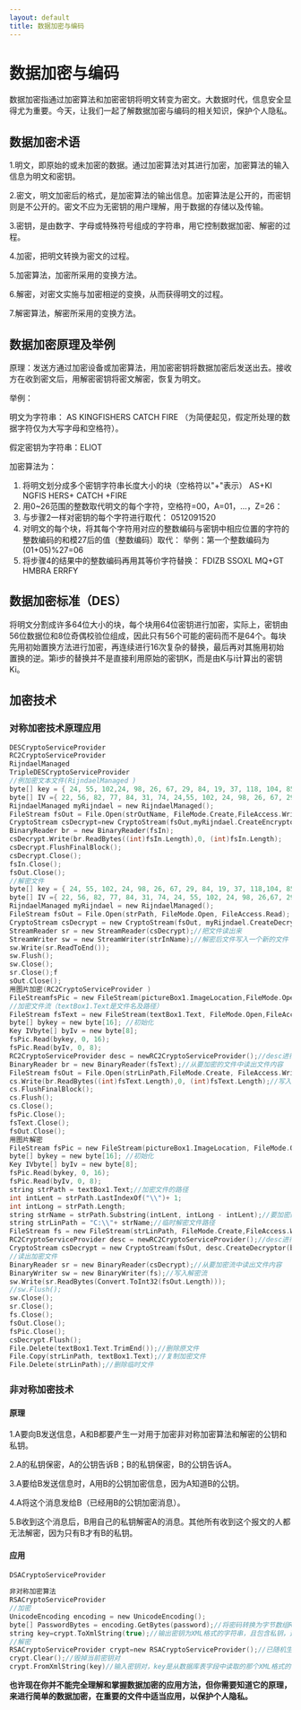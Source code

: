 ```yaml
---
layout: default
title: 数据加密与编码
---
```


# 数据加密与编码

数据加密指通过加密算法和加密密钥将明文转变为密文。大数据时代，信息安全显得尤为重要。今天，让我们一起了解数据加密与编码的相关知识，保护个人隐私。

## 数据加密术语

1.明文，即原始的或未加密的数据。通过加密算法对其进行加密，加密算法的输入信息为明文和密钥。

2.密文，明文加密后的格式，是加密算法的输出信息。加密算法是公开的，而密钥则是不公开的。密文不应为无密钥的用户理解，用于数据的存储以及传输。

3.密钥，是由数字、字母或特殊符号组成的字符串，用它控制数据加密、解密的过程。

4.加密，把明文转换为密文的过程。

5.加密算法，加密所采用的变换方法。

6.解密，对密文实施与加密相逆的变换，从而获得明文的过程。

7.解密算法，解密所采用的变换方法。

## 数据加密原理及举例

原理：发送方通过加密设备或加密算法，用加密密钥将数据加密后发送出去。接收方在收到密文后，用解密密钥将密文解密，恢复为明文。

举例：

明文为字符串：
AS KINGFISHERS CATCH FIRE
（为简便起见，假定所处理的数据字符仅为大写字母和空格符）。

假定密钥为字符串：ELIOT

加密算法为：
1) 将明文划分成多个密钥字符串长度大小的块（空格符以"+"表示）
AS+KI NGFIS HERS+ CATCH +FIRE
2) 用0~26范围的整数取代明文的每个字符，空格符=00，A=01，...，Z=26：
3) 与步骤2一样对密钥的每个字符进行取代：
0512091520
4) 对明文的每个块，将其每个字符用对应的整数编码与密钥中相应位置的字符的整数编码的和模27后的值（整数编码）取代：
举例：第一个整数编码为 (01+05)%27=06
5) 将步骤4的结果中的整数编码再用其等价字符替换：
FDIZB SSOXL MQ+GT HMBRA ERRFY

## 数据加密标准（DES）

将明文分割成许多64位大小的块，每个块用64位密钥进行加密，实际上，密钥由56位数据位和8位奇偶校验位组成，因此只有56个可能的密码而不是64个。每块先用初始置换方法进行加密，再连续进行16次复杂的替换，最后再对其施用初始置换的逆。第i步的替换并不是直接利用原始的密钥K，而是由K与i计算出的密钥Ki。

## 加密技术

### 对称加密技术原理应用

```c
DESCryptoServiceProvider
RC2CryptoServiceProvider
RijndaelManaged
TripleDESCryptoServiceProvider
//例加密文本文件(RijndaelManaged )
byte[] key = { 24, 55, 102,24, 98, 26, 67, 29, 84, 19, 37, 118, 104, 85, 121, 27, 93, 86, 24, 55, 102, 24,98, 26, 67, 29, 9, 2, 49, 69, 73, 92 };
byte[] IV ={ 22, 56, 82, 77, 84, 31, 74, 24,55, 102, 24, 98, 26, 67, 29, 99 };
RijndaelManaged myRijndael = new RijndaelManaged();
FileStream fsOut = File.Open(strOutName, FileMode.Create,FileAccess.Write);//strOutName文件名及路径 FileStream fsIn = File.Open(strPath, FileMode.Open,FileAccess.Read);
CryptoStream csDecrypt=new CryptoStream(fsOut,myRijndael.CreateEncryptor(key,IV),CryptoStreamMode.Write);//读加密文本
BinaryReader br = new BinaryReader(fsIn);
csDecrypt.Write(br.ReadBytes((int)fsIn.Length),0, (int)fsIn.Length);
csDecrypt.FlushFinalBlock();
csDecrypt.Close();
fsIn.Close();
fsOut.Close();
//解密文件
byte[] key = { 24, 55, 102, 24, 98, 26, 67, 29, 84, 19, 37, 118,104, 85, 121, 27, 93, 86, 24, 55, 102, 24, 98, 26, 67, 29, 9, 2, 49, 69, 73, 92};
byte[] IV ={ 22, 56, 82, 77, 84, 31, 74, 24, 55, 102, 24, 98, 26,67, 29, 99 };
RijndaelManaged myRijndael = new RijndaelManaged();
FileStream fsOut = File.Open(strPath, FileMode.Open, FileAccess.Read);
CryptoStream csDecrypt = new CryptoStream(fsOut, myRijndael.CreateDecryptor(key,IV), CryptoStreamMode.Read);
StreamReader sr = new StreamReader(csDecrypt);//把文件读出来
StreamWriter sw = new StreamWriter(strInName);//解密后文件写入一个新的文件
sw.Write(sr.ReadToEnd());
sw.Flush();
sw.Close();
sr.Close();f
sOut.Close();
用图片加密(RC2CryptoServiceProvider )
FileStreamfsPic = new FileStream(pictureBox1.ImageLocation,FileMode.Open, FileAccess.Read);
//加密文件流（textBox1.Text是文件名及路径）
FileStream fsText = new FileStream(textBox1.Text, FileMode.Open,FileAccess.Read);
byte[] bykey = new byte[16]; //初始化
Key IVbyte[] byIv = new byte[8];
fsPic.Read(bykey, 0, 16);
fsPic.Read(byIv, 0, 8);
RC2CryptoServiceProvider desc = newRC2CryptoServiceProvider();//desc进行加密
BinaryReader br = new BinaryReader(fsText);//从要加密的文件中读出文件内容
FileStream fsOut = File.Open(strLinPath,FileMode.Create, FileAccess.Write); // strLinPath临时加密文件路径CryptoStream cs = new CryptoStream(fsOut, desc.CreateEncryptor(bykey,byIv), CryptoStreamMode.Write);//写入临时加密文件
cs.Write(br.ReadBytes((int)fsText.Length),0, (int)fsText.Length);//写入加密流
cs.FlushFinalBlock();
cs.Flush();
cs.Close();
fsPic.Close();
fsText.Close();
fsOut.Close();
用图片解密
FileStream fsPic = new FileStream(pictureBox1.ImageLocation, FileMode.Open, FileAccess.Read); //图片流FileStream fsOut = File.Open(textBox1.Text,FileMode.Open, FileAccess.Read);//解密文件流
byte[] bykey = new byte[16]; //初始化
Key IVbyte[] byIv = new byte[8];
fsPic.Read(bykey, 0, 16);
fsPic.Read(byIv, 0, 8);
string strPath = textBox1.Text;//加密文件的路径
int intLent = strPath.LastIndexOf("\\")+ 1;
int intLong = strPath.Length;
string strName = strPath.Substring(intLent, intLong - intLent);//要加密的文件名称
string strLinPath = "C:\\"+ strName;//临时解密文件路径
FileStream fs = new FileStream(strLinPath, FileMode.Create,FileAccess.Write);
RC2CryptoServiceProvider desc = newRC2CryptoServiceProvider();//desc进行解密
CryptoStream csDecrypt = new CryptoStream(fsOut, desc.CreateDecryptor(bykey,byIv), CryptoStreamMode.Read);
//读出加密文件
BinaryReader sr = new BinaryReader(csDecrypt);//从要加密流中读出文件内容
BinaryWriter sw = new BinaryWriter(fs);//写入解密流
sw.Write(sr.ReadBytes(Convert.ToInt32(fsOut.Length)));
//sw.Flush();
sw.Close();
sr.Close();
fs.Close();
fsOut.Close();
fsPic.Close();
csDecrypt.Flush();
File.Delete(textBox1.Text.TrimEnd());//删除原文件
File.Copy(strLinPath, textBox1.Text);//复制加密文件
File.Delete(strLinPath);//删除临时文件
```

### 非对称加密技术

#### 原理

1.A要向B发送信息，A和B都要产生一对用于加密非对称加密算法和解密的公钥和私钥。

2.A的私钥保密，A的公钥告诉B；B的私钥保密，B的公钥告诉A。

3.A要给B发送信息时，A用B的公钥加密信息，因为A知道B的公钥。

4.A将这个消息发给B（已经用B的公钥加密消息）。

5.B收到这个消息后，B用自己的私钥解密A的消息。其他所有收到这个报文的人都无法解密，因为只有B才有B的私钥。

#### 应用

```c
DSACryptoServiceProvider
 
非对称加密算法 
RSACryptoServiceProvider
//加密
UnicodeEncoding encoding = new UnicodeEncoding();
byte[] PasswordBytes = encoding.GetBytes(password);//将密码转换为字节数组RSACryptoServiceProvider crypt=new RSACryptoServiceProvider();//RSA加密算法，非对称PasswordBytes=crypt.Encrypt(password ,false);//加密字节数组，这是加密后的密码值，放入数据库中的表字段中。
string key=crypt.ToXmlString(true);//输出密钥为XML格式的字符串，且包含私钥，这个字符串要作为数据库表中的一个字段同用户的密码放在一起。
//解密
RSACryptoServiceProvider crypt=new RSACryptoServiceProvider();//已随机生成了一个密钥对
crypt.Clear();//毁掉当前密钥对
crypt.FromXmlString(key)//输入密钥对，key是从数据库表字段中读取的那个XML格式的字符串，即密钥字段PasswordBytes=crypt.Decrypt(password ,false);//解密字节数组，返回原始密码给用户
```

**也许现在你并不能完全理解和掌握数据加密的应用方法，但你需要知道它的原理，来进行简单的数据加密，在重要的文件中适当应用，以保护个人隐私。**
